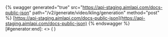 [#generator:start]: <> ({ "template": "swagger" })
{% swagger generated="true" src="https://api-staging.aimlapi.com/docs-public-json" path="/v2/generate/video/kling/generation" method="post" %} [https://api-staging.aimlapi.com/docs-public-json](https://api-staging.aimlapi.com/docs-public-json)
{% endswagger %}
[#generator:end]: <> ( )